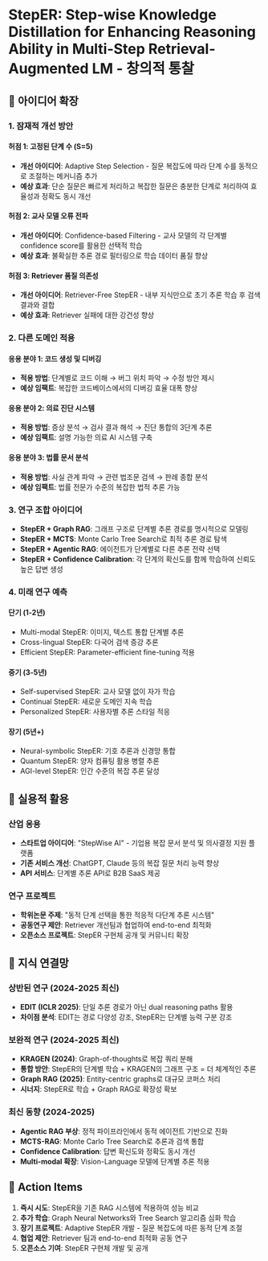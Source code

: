 # StepER: Step-wise Knowledge Distillation for Enhancing Reasoning Ability in Multi-Step Retrieval-Augmented LM - 창의적 통찰

## 🚀 아이디어 확장

### 1. 잠재적 개선 방안
#### 허점 1: 고정된 단계 수 (S=5)
- **개선 아이디어**: Adaptive Step Selection - 질문 복잡도에 따라 단계 수를 동적으로 조절하는 메커니즘 추가
- **예상 효과**: 단순 질문은 빠르게 처리하고 복잡한 질문은 충분한 단계로 처리하여 효율성과 정확도 동시 개선

#### 허점 2: 교사 모델 오류 전파
- **개선 아이디어**: Confidence-based Filtering - 교사 모델의 각 단계별 confidence score를 활용한 선택적 학습
- **예상 효과**: 불확실한 추론 경로 필터링으로 학습 데이터 품질 향상

#### 허점 3: Retriever 품질 의존성
- **개선 아이디어**: Retriever-Free StepER - 내부 지식만으로 초기 추론 학습 후 검색 결과와 결합
- **예상 효과**: Retriever 실패에 대한 강건성 향상

### 2. 다른 도메인 적용
#### 응용 분야 1: 코드 생성 및 디버깅
- **적용 방법**: 단계별로 코드 이해 → 버그 위치 파악 → 수정 방안 제시
- **예상 임팩트**: 복잡한 코드베이스에서의 디버깅 효율 대폭 향상

#### 응용 분야 2: 의료 진단 시스템
- **적용 방법**: 증상 분석 → 검사 결과 해석 → 진단 통합의 3단계 추론
- **예상 임팩트**: 설명 가능한 의료 AI 시스템 구축

#### 응용 분야 3: 법률 문서 분석
- **적용 방법**: 사실 관계 파악 → 관련 법조문 검색 → 판례 종합 분석
- **예상 임팩트**: 법률 전문가 수준의 복잡한 법적 추론 가능

### 3. 연구 조합 아이디어
- **StepER + Graph RAG**: 그래프 구조로 단계별 추론 경로를 명시적으로 모델링
- **StepER + MCTS**: Monte Carlo Tree Search로 최적 추론 경로 탐색
- **StepER + Agentic RAG**: 에이전트가 단계별로 다른 추론 전략 선택
- **StepER + Confidence Calibration**: 각 단계의 확신도를 함께 학습하여 신뢰도 높은 답변 생성

### 4. 미래 연구 예측
#### 단기 (1-2년)
- Multi-modal StepER: 이미지, 텍스트 통합 단계별 추론
- Cross-lingual StepER: 다국어 검색 증강 추론
- Efficient StepER: Parameter-efficient fine-tuning 적용

#### 중기 (3-5년)
- Self-supervised StepER: 교사 모델 없이 자가 학습
- Continual StepER: 새로운 도메인 지속 학습
- Personalized StepER: 사용자별 추론 스타일 적응

#### 장기 (5년+)
- Neural-symbolic StepER: 기호 추론과 신경망 통합
- Quantum StepER: 양자 컴퓨팅 활용 병렬 추론
- AGI-level StepER: 인간 수준의 복잡 추론 달성

## 💼 실용적 활용

### 산업 응용
- **스타트업 아이디어**: "StepWise AI" - 기업용 복잡 문서 분석 및 의사결정 지원 플랫폼
- **기존 서비스 개선**: ChatGPT, Claude 등의 복잡 질문 처리 능력 향상
- **API 서비스**: 단계별 추론 API로 B2B SaaS 제공

### 연구 프로젝트
- **학위논문 주제**: "동적 단계 선택을 통한 적응적 다단계 추론 시스템"
- **공동연구 제안**: Retriever 개선팀과 협업하여 end-to-end 최적화
- **오픈소스 프로젝트**: StepER 구현체 공개 및 커뮤니티 확장

## 🔗 지식 연결망

### 상반된 연구 (2024-2025 최신)
- **EDIT (ICLR 2025)**: 단일 추론 경로가 아닌 dual reasoning paths 활용
- **차이점 분석**: EDIT는 경로 다양성 강조, StepER는 단계별 능력 구분 강조

### 보완적 연구 (2024-2025 최신)
- **KRAGEN (2024)**: Graph-of-thoughts로 복잡 쿼리 분해
- **통합 방안**: StepER의 단계별 학습 + KRAGEN의 그래프 구조 = 더 체계적인 추론
- **Graph RAG (2025)**: Entity-centric graphs로 대규모 코퍼스 처리
- **시너지**: StepER로 학습 + Graph RAG로 확장성 확보

### 최신 동향 (2024-2025)
- **Agentic RAG 부상**: 정적 파이프라인에서 동적 에이전트 기반으로 진화
- **MCTS-RAG**: Monte Carlo Tree Search로 추론과 검색 통합
- **Confidence Calibration**: 답변 확신도와 정확도 동시 개선
- **Multi-modal 확장**: Vision-Language 모델에 단계별 추론 적용

## 🎯 Action Items
1. **즉시 시도**: StepER을 기존 RAG 시스템에 적용하여 성능 비교
2. **추가 학습**: Graph Neural Networks와 Tree Search 알고리즘 심화 학습
3. **장기 프로젝트**: Adaptive StepER 개발 - 질문 복잡도에 따른 동적 단계 조절
4. **협업 제안**: Retriever 팀과 end-to-end 최적화 공동 연구
5. **오픈소스 기여**: StepER 구현체 개발 및 공개